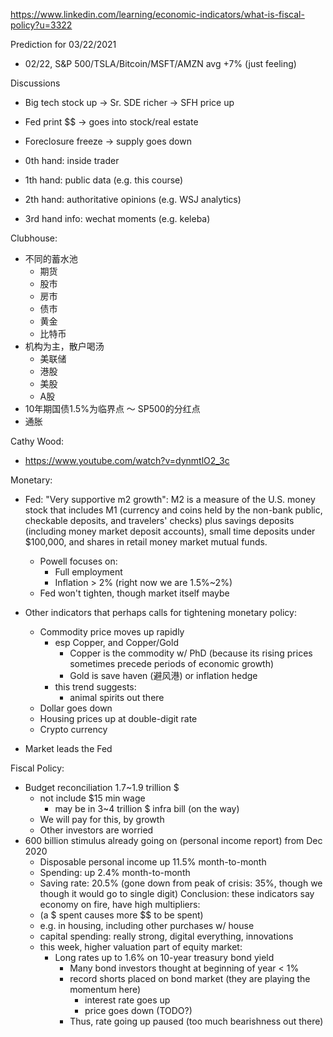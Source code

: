 https://www.linkedin.com/learning/economic-indicators/what-is-fiscal-policy?u=3322

Prediction for 03/22/2021
- 02/22, S&P 500/TSLA/Bitcoin/MSFT/AMZN avg +7% (just feeling)

Discussions
- Big tech stock up -> Sr. SDE richer -> SFH price up
- Fed print $$ -> goes into stock/real estate
- Foreclosure freeze -> supply goes down

- 0th hand: inside trader
- 1th hand: public data (e.g. this course)
- 2th hand: authoritative opinions (e.g. WSJ analytics)
- 3rd hand info: wechat moments (e.g. keleba)


Clubhouse: 
- 不同的蓄水池
  - 期货
  - 股市
  - 房市
  - 债市
  - 黄金
  - 比特币
- 机构为主，散户喝汤
  - 美联储
  - 港股
  - 美股
  - A股
- 10年期国债1.5%为临界点 ～ SP500的分红点
- 通胀


Cathy Wood:
- https://www.youtube.com/watch?v=dynmtlO2_3c

Monetary: 
- Fed: "Very supportive m2 growth": M2 is a measure of the U.S. money stock that includes M1 (currency and coins held by the non-bank public, 
checkable deposits, and travelers' checks) plus savings deposits (including money market deposit accounts), 
small time deposits under $100,000, and shares in retail money market mutual funds.
  - Powell focuses on:
    - Full employment
    - Inflation > 2% (right now we are 1.5%~2%)
  - Fed won't tighten, though market itself maybe
  
- Other indicators that perhaps calls for tightening monetary policy:
  - Commodity price moves up rapidly
    - esp Copper, and Copper/Gold
      - Copper is the commodity w/ PhD (because its rising prices sometimes precede periods of economic growth)
      - Gold is save haven (避风港) or inflation hedge 
    - this trend suggests:
      - animal spirits out there
  - Dollar goes down
  - Housing prices up at double-digit rate
  - Crypto currency 

- Market leads the Fed

Fiscal Policy:
- Budget reconciliation 1.7~1.9 trillion $
  - not include $15 min wage 
    - may be in 3~4 trillion $ infra bill (on the way)
  - We will pay for this, by growth
  - Other investors are worried
- 600 billion stimulus already going on (personal income report) from Dec 2020
  - Disposable personal income up 11.5% month-to-month
  - Spending: up 2.4% month-to-month
  - Saving rate: 20.5% (gone down from peak of crisis: 35%, though we though it would go to single digit)
Conclusion: these indicators say economy on fire, have high multipliers: 
  - (a $ spent causes more $$ to be spent) 
  - e.g. in housing, including other purchases w/ house
  - capital spending: really strong, digital everything, innovations
  - this week, higher valuation part of equity market:
    - Long rates up to 1.6% on 10-year treasury bond yield
      - Many bond investors thought at beginning of year < 1% 
      - record shorts placed on bond market (they are playing the momentum here)
        - interest rate goes up
        - price goes down (TODO?)
      - Thus, rate going up paused (too much bearishness out there)
